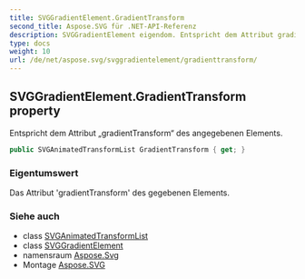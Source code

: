```yaml
---
title: SVGGradientElement.GradientTransform
second_title: Aspose.SVG für .NET-API-Referenz
description: SVGGradientElement eigendom. Entspricht dem Attribut gradientTransform des angegebenen Elements.
type: docs
weight: 10
url: /de/net/aspose.svg/svggradientelement/gradienttransform/
---
```

## SVGGradientElement.GradientTransform property

Entspricht dem Attribut „gradientTransform“ des angegebenen Elements.

```csharp
public SVGAnimatedTransformList GradientTransform { get; }
```

### Eigentumswert

Das Attribut 'gradientTransform' des gegebenen Elements.

### Siehe auch

* class [SVGAnimatedTransformList](../../../aspose.svg.datatypes/svganimatedtransformlist/)
* class [SVGGradientElement](../)
* namensraum [Aspose.Svg](../../svggradientelement/)
* Montage [Aspose.SVG](../../../)


